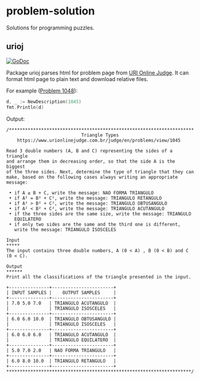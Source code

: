 # problem-solution
Solutions for programming puzzles.

## urioj

[![GoDoc](https://godoc.org/github.com/lynn9388/problem-solution/urioj?status.svg)](https://godoc.org/github.com/lynn9388/problem-solution/urioj)

Package urioj parses html for problem page from [URI Online Judge](https://www.urionlinejudge.com.br/). It can format html page to plain text and download relative files.

For example ([Problem 1048](https://www.urionlinejudge.com.br/judge/en/problems/view/1045)):

```go
d, _ := NewDescription(1045)
fmt.Println(d)
```

Output:

```text
/*********************************************************************
                            Triangle Types
    https://www.urionlinejudge.com.br/judge/en/problems/view/1045

Read 3 double numbers (A, B and C) representing the sides of a triangle
and arrange them in decreasing order, so that the side A is the biggest
of the three sides. Next, determine the type of triangle that they can
make, based on the following cases always writing an appropriate message:

 • if A ≥ B + C, write the message: NAO FORMA TRIANGULO
 • if A² = B² + C², write the message: TRIANGULO RETANGULO
 • if A² > B² + C², write the message: TRIANGULO OBTUSANGULO
 • if A² < B² + C², write the message: TRIANGULO ACUTANGULO
 • if the three sides are the same size, write the message: TRIANGULO
   EQUILATERO
 • if only two sides are the same and the third one is different,
   write the message: TRIANGULO ISOSCELES

Input
*****
The input contains three double numbers, A (0 < A) , B (0 < B) and C
(0 < C).

Output
******
Print all the classifications of the triangle presented in the input.

+---------------+-----------------------+
| INPUT SAMPLES |    OUTPUT SAMPLES     |
+---------------+-----------------------+
| 7.0 5.0 7.0   | TRIANGULO ACUTANGULO  |
|               | TRIANGULO ISOSCELES   |
+---------------+-----------------------+
| 6.0 6.0 10.0  | TRIANGULO OBTUSANGULO |
|               | TRIANGULO ISOSCELES   |
+---------------+-----------------------+
| 6.0 6.0 6.0   | TRIANGULO ACUTANGULO  |
|               | TRIANGULO EQUILATERO  |
+---------------+-----------------------+
| 5.0 7.0 2.0   | NAO FORMA TRIANGULO   |
+---------------+-----------------------+
| 6.0 8.0 10.0  | TRIANGULO RETANGULO   |
+---------------+-----------------------+
*********************************************************************/
```


